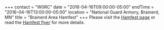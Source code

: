 +++
contact = "W0RC"
date = "2016-04-16T09:00:00-05:00"
endTime = "2016-04-16T13:00:00-05:00"
location = "National Guard Armory, Brainerd, MN"
title = "Brainerd Area Hamfest"
+++
Please visit the [Hamfest page](http://www.brainerdham.org/hamfest/index.html)
or read the [Hamfest flyer](http://www.brainerdham.org/hamfest/Hamfest%20Flyer%202016.pdf) for more details.

